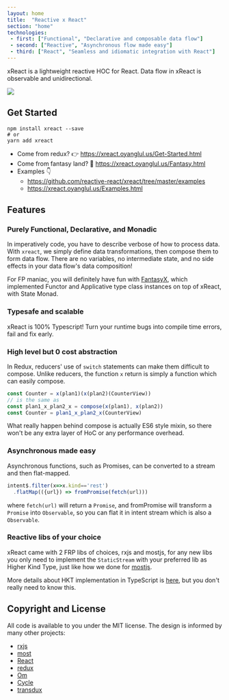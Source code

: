 ```yaml
---
layout: home
title:  "Reactive x React"
section: "home"
technologies:
 - first: ["Functional", "Declarative and composable data flow"]
 - second: ["Reactive", "Asynchronous flow made easy"]
 - third: ["React", "Seamless and idiomatic integration with React"]
---
```


xReact is a lightweight reactive HOC for React. Data flow in xReact is observable and unidirectional.

![](https://www.evernote.com/l/ABdv2Ks5f7dNQKxyoz7Q1eB9Xm9vy3U11ZMB/image.png)

## Get Started
```
npm install xreact --save
# or
yarn add xreact
```

- Come from redux? 👉 <https://xreact.oyanglul.us/Get-Started.html>
- Come from fantasy land? 🌈 <https://xreact.oyanglul.us/Fantasy.html>
- Examples 👇
  - <https://github.com/reactive-react/xreact/tree/master/examples>
  - <https://xreact.oyanglul.us/Examples.html>

## Features

### Purely Functional, Declarative, and Monadic
In imperatively code, you have to describe verbose of how to process data.  With `xreact`, we simply define data transformations, then compose them to form data flow. There are no variables, no intermediate state, and no side effects in your data flow's data composition!

For FP maniac, you will definitely have fun with [FantasyX](https://xreact.oyanglul.us/Fantasy.html), which implemented Functor and Applicative type class instances on top of xReact, with State Monad.

### Typesafe and scalable
xReact is 100% Typescript! Turn your runtime bugs into compile time errors, fail and fix early.

### High level but 0 cost abstraction
In Redux, reducers' use of `switch` statements can make them difficult to compose. Unlike reducers, the function `x` return is simply a function which can easily compose.

```js
const Counter = x(plan1)(x(plan2)(CounterView))
// is the same as
const plan1_x_plan2_x = compose(x(plan1), x(plan2))
const Counter = plan1_x_plan2_x(CounterView)
```

What really happen behind compose is actually ES6 style mixin, so there won't be any extra layer of HoC or any performance overhead.

### Asynchronous made easy
Asynchronous functions, such as Promises, can be converted to a stream and then flat-mapped.

```js
intent$.filter(x=>x.kind=='rest')
  .flatMap(({url}) => fromPromise(fetch(url)))
```

where `fetch(url)` will return a `Promise`, and fromPromise will transform a `Promise` into `Observable`, so you can flat it in intent stream which is also a `Observable`.

### Reactive libs of your choice
xReact came with 2 FRP libs of choices, rxjs and mostjs, for any new libs you only need to implement the `StaticStream` with your preferred lib as Higher Kind Type, just like how we done for [mostjs](https://github.com/reactive-react/xreact/blob/master/src/xs/most.ts).

More details about HKT implementation in TypeScript is [here](https://github.com/gcanti/fp-ts), but you don't really need to know this.

## Copyright and License
All code is available to you under the MIT license. The design is informed by many other projects:
- [rxjs](https://github.com/ReactiveX/rxjs)
- [most](https://github.com/cujojs/most)
- [React](http://facebook.github.io/react/)
- [redux](https://github.com/rackt/redux)
- [Om](https://github.com/omcljs/om)
- [Cycle](http://cycle.js.org/)
- [transdux](https://github.com/jcouyang/transdux)
